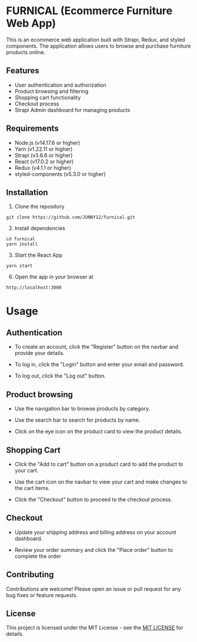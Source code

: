 # FURNICAL (Ecommerce Furniture Web App)
This is an ecommerce web application built with Strapi, Redux, and styled components. The application allows users to browse and purchase furniture products online.

## Features
- User authentication and authorization
- Product browsing and filtering
- Shopping cart functionality
- Checkout process
- Strapi Admin dashboard for managing products 


## Requirements
- Node.js (v14.17.6 or higher)
- Yarn (v1.22.11 or higher)
- Strapi (v3.6.8 or higher)
- React (v17.0.2 or higher)
- Redux (v4.1.1 or higher)
- styled-components (v5.3.0 or higher)

## Installation
1. Clone the repository
```
git clone https://github.com/JUNNY12/furnical.git

```
2. Install dependencies

```
cd furnical
yarn install

```
3. Start the React App

```
yarn start

```

6. Open the app in your browser at
 ``` 
 http://localhost:3000
 
 ```
# Usage

## Authentication
- To create an account, click the "Register" button on the navbar and provide your details.

- To log in, click the "Login" button and enter your email and password.

- To log out, click the "Log out" button.

## Product browsing
- Use the navigation bar to browse products by category.

- Use the search bar to search for products by name.

- Click on the eye icon on the product card to view the product details.

## Shopping Cart
- Click the "Add to cart" button on a product card to add the product to your cart.

- Use the cart icon on the navbar to view your cart and make changes to the cart items.

- Click the "Checkout" button to proceed to the checkout process.

## Checkout 
- Update your shipping address and billing address on your account dashboard.

- Review your order summary and click the "Place order" button to complete the order

## Contributing

Contributions are welcome! Please open an issue or pull request for any bug fixes or feature requests.

## License 
This project is licensed under the MIT License - see the [MIT LICENSE](LICENSE) for details.